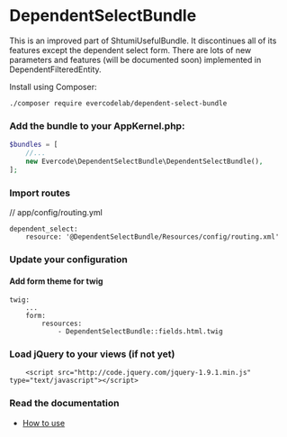 DependentSelectBundle
=====================

This is an improved part of ShtumiUsefulBundle. It discontinues all of its features except the dependent select form.
There are lots of new parameters and features (will be documented soon) implemented in DependentFilteredEntity.

Install using Composer:

```
./composer require evercodelab/dependent-select-bundle
```

### Add the bundle to your AppKernel.php:

``` php
$bundles = [
    //...
    new Evercode\DependentSelectBundle\DependentSelectBundle(),
];
```

### Import routes

// app/config/routing.yml

```
dependent_select:
    resource: '@DependentSelectBundle/Resources/config/routing.xml'
```

### Update your configuration

#### Add form theme for twig
```
twig:
    ...
    form:
        resources:
            - DependentSelectBundle::fields.html.twig
```

### Load jQuery to your views (if not yet)
```
    <script src="http://code.jquery.com/jquery-1.9.1.min.js" type="text/javascript"></script>
```

### Read the documentation

- [How to use](Resources/doc/index.rst)